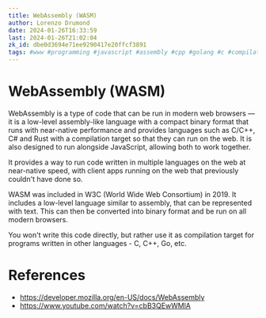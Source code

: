 ```yaml
---
title: WebAssembly (WASM)
author: Lorenzo Drumond
date: 2024-01-26T16:33:59
last: 2024-01-26T21:02:04
zk_id: dbe0d3694e71ee9290417e20ffcf3891
tags: #www #programming #javascript #assembly #cpp #golang #c #compilation #web #computer_science #target
---
```



# WebAssembly (WASM)
WebAssembly is a type of code that can be run in modern web browsers — it is a low-level assembly-like language with a compact binary format that runs with near-native performance and provides languages such as C/C++, C# and Rust with a compilation target so that they can run on the web. It is also designed to run alongside JavaScript, allowing both to work together.

It provides a way to run code written in multiple languages on the web at near-native speed, with client apps running on the web that previously couldn't have done so.

WASM was included in W3C (World Wide Web Consortium) in 2019. It includes a low-level language similar to assembly, that can be represented with text. This can then be converted into binary format and be run on all modern browsers.

You won't write this code directly, but rather use it as compilation target for programs written in other languages - C, C++, Go, etc.

# References
- https://developer.mozilla.org/en-US/docs/WebAssembly
- https://www.youtube.com/watch?v=cbB3QEwWMlA
